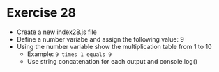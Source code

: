 # Exercise 28

- Create a new index28.js file
- Define a number variabe and assign the following value: 9
- Using the number variable show the multiplication table from 1 to 10
  - Example: `9 times 1 equals 9`
  - Use string concatenation for each output and console.log()
